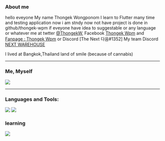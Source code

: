 ### About me 


hello eveyone My name Thongek Wongponom I learn to Flutter many time and testing application 
now i am stndy now not have project is done in github/thongek-wpm if eveyone have idea to suggestable or any language or whatever me at twtter [@ThongekW](https://twitter.com/ThongekW), Facebook [Thongek Wpm](https://www.facebook.com/BreakerGEz) and [Fanpage : Thongek Wpm](https://www.facebook.com/ThongekWpmTh/) or Discord [The Next 다음#1352]
My team Discord [NEXT WAREHOUSE](https://discord.gg/bppT8TaYrf)

I lived at Bangkok,Thailand land of smile (because of cannabis)
___________________________________________________________________________________________________________________________________
  
### Me, Myself


<img src=https://user-images.githubusercontent.com/70640558/200816387-7cd41c12-bccd-496b-a45a-65f7bdefc3b3.jpg></a>

___________________________________________________________________________________________________________________________________

### Languages and Tools:

<a href=https://dart.dev><img src =https://user-images.githubusercontent.com/70640558/202115876-0d1ba409-24cd-4b39-a8c5-412a641044c8.png></a> <a href=https://flutter.dev><img src = https://user-images.githubusercontent.com/70640558/202114227-550aeb95-2a58-4121-bace-6ec0d175d97f.png></a>

### learning 
<a href=https://reactjs.org><img src= https://user-images.githubusercontent.com/70640558/202115545-d21f0d38-c9f6-4160-9804-2a9823a33cb9.png></a>
